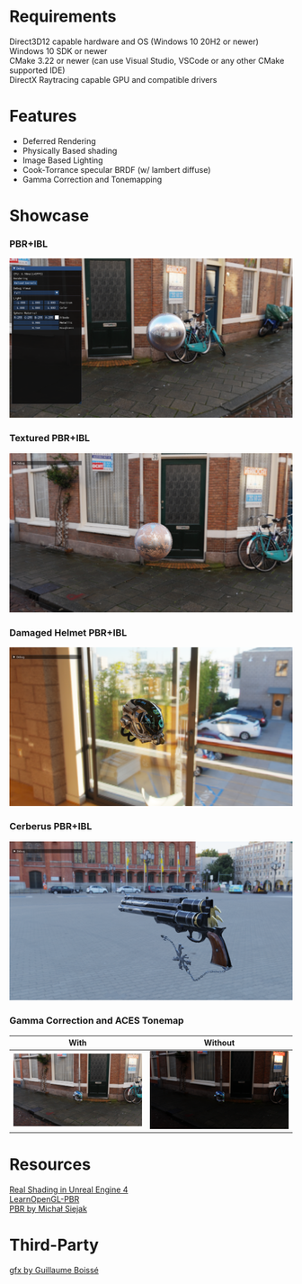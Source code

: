 # Requirements
Direct3D12 capable hardware and OS (Windows 10 20H2 or newer)<br>
Windows 10 SDK or newer<br>
CMake 3.22 or newer (can use Visual Studio, VSCode or any other CMake supported IDE)<br>
DirectX Raytracing capable GPU and compatible drivers<br>

# Features
- Deferred Rendering
- Physically Based shading
- Image Based Lighting
- Cook-Torrance specular BRDF (w/ lambert diffuse)
- Gamma Correction and Tonemapping

# Showcase
### PBR+IBL
![alt text](showcase/pbr+ibl.png)
### Textured PBR+IBL
![alt text](showcase/pbr+ibl+textures.png)
### Damaged Helmet PBR+IBL
![alt text](showcase/pbr+ibl+helmet.png)
### Cerberus PBR+IBL
![alt text](showcase/pbr+ibl+cerberus.png)
### Gamma Correction and ACES Tonemap
| With | Without  |
|------|------|
|![alt text](showcase/with_tonemap.png)|![alt text](showcase/without_tonemap.png)|

# Resources
[Real Shading in Unreal Engine 4](https://blog.selfshadow.com/publications/s2013-shading-course/karis/s2013_pbs_epic_notes_v2.pdf)<br>
[LearnOpenGL-PBR](https://learnopengl.com/PBR/Theory)<br>
[PBR by Michał Siejak](https://github.com/Nadrin/PBR)

# Third-Party
[gfx by Guillaume Boissé](https://github.com/gboisse/gfx)
